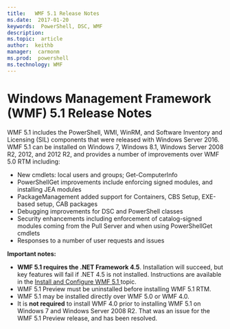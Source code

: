 ```yaml
---
title:   WMF 5.1 Release Notes 
ms.date:  2017-01-20
keywords:  PowerShell, DSC, WMF
description:  
ms.topic:  article
author:  keithb
manager:  carmonm
ms.prod:  powershell
ms.technology: WMF
---
```


# Windows Management Framework (WMF) 5.1 Release Notes #

WMF 5.1 includes the PowerShell, WMI, WinRM, and Software Inventory and Licensing (SIL) components that were released with Windows Server 2016.
WMF 5.1 can be installed on Windows 7, Windows 8.1, Windows Server 2008 R2, 2012, and 2012 R2, and provides a number of improvements over WMF 5.0 RTM including:

- New cmdlets: local users and groups; Get-ComputerInfo
- PowerShellGet improvements include enforcing signed modules, and installing JEA modules
- PackageManagement added support for Containers, CBS Setup, EXE-based setup, CAB packages
- Debugging improvements for DSC and PowerShell classes
- Security enhancements including enforcement of catalog-signed modules coming from the Pull Server and when using PowerShellGet cmdlets
- Responses to a number of user requests and issues

**Important notes:**

- **WMF 5.1 requires the .NET Framework 4.5**. Installation will succeed, but key features will fail if .NET 4.5 is not installed. Instructions are available in the [Install and Configure WMF 5.1 ](https://msdn.microsoft.com/en-us/powershell/wmf/5.1/install-configure) topic.
- WMF 5.1 Preview must be uninstalled before installing WMF 5.1 RTM.
- WMF 5.1 may be installed directly over WMF 5.0 or WMF 4.0.
- It is __not required__ to install WMF 4.0 prior to installing WMF 5.1 on Windows 7 and Windows Server 2008 R2. That was an issue for the WMF 5.1 Preview release, and has been resolved.  



